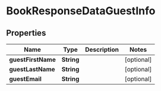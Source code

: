 

# BookResponseDataGuestInfo


## Properties

| Name | Type | Description | Notes |
|------------ | ------------- | ------------- | -------------|
|**guestFirstName** | **String** |  |  [optional] |
|**guestLastName** | **String** |  |  [optional] |
|**guestEmail** | **String** |  |  [optional] |



